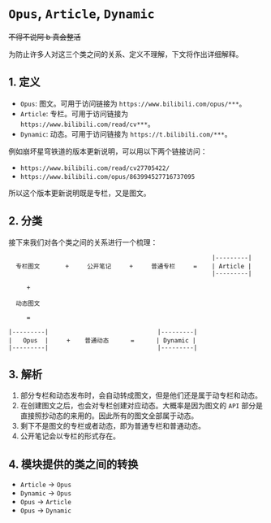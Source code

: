 # `Opus`, `Article`, `Dynamic`

~~不得不说阿 b 真会整活~~

为防止许多人对这三个类之间的关系、定义不理解，下文将作出详细解释。

## 1. 定义

- `Opus`: 图文。可用于访问链接为 `https://www.bilibili.com/opus/***`。
- `Article`: 专栏。可用于访问链接为 `https://www.bilibili.com/read/cv***`。
- `Dynamic`: 动态。可用于访问链接为 `https://t.bilibili.com/***`。

例如崩坏星穹铁道的版本更新说明，可以用以下两个链接访问：

- `https://www.bilibili.com/read/cv27705422/`
- `https://www.bilibili.com/opus/863994527716737095`

所以这个版本更新说明既是专栏，又是图文。

## 2. 分类

接下来我们对各个类之间的关系进行一个梳理：

```
                                                        |---------|
  专栏图文       +     公开笔记     +     普通专栏     =    | Article |
                                                        |---------|  

     +    

  动态图文 

     =    
           
|---------|                              |---------|
|   Opus  |     +    普通动态      =      | Dynamic |
|---------|                              |---------|
```

## 3. 解析

1. 部分专栏和动态发布时，会自动转成图文，但是他们还是属于动专栏和动态。
2. 在创建图文之后，也会对专栏创建对应动态。大概率是因为图文的 `API` 部分是直接照抄动态的来用的。因此所有的图文全部属于动态。
3. 剩下不是图文的专栏或者动态，即为普通专栏和普通动态。
4. 公开笔记会以专栏的形式存在。

## 4. 模块提供的类之间的转换

- `Article` -> `Opus`
- `Dynamic` -> `Opus`
- `Opus` -> `Article`
- `Opus` -> `Dynamic`
